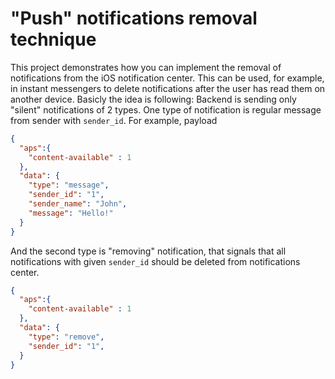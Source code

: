 # "Push" notifications removal technique

This project demonstrates how you can implement the removal of notifications from the iOS notification center. This can be used, for example, in instant messengers to delete notifications after the user has read them on another device. Basicly the idea is following:
Backend is sending only "silent" notifications of 2 types. One type of notification is regular message from sender with `sender_id`. For example, payload
```json
{
  "aps":{
    "content-available" : 1
  },
  "data": {
    "type": "message",
    "sender_id": "1",
    "sender_name": "John",
    "message": "Hello!"
  }
}
```
And the second type is "removing" notification, that signals that all notifications with given `sender_id` should be deleted from notifications center.
```json
{
  "aps":{
    "content-available" : 1
  },
  "data": {
    "type": "remove",
    "sender_id": "1",
  }
}
```
